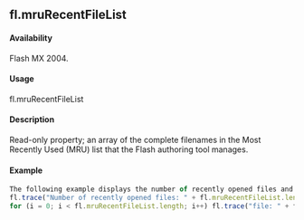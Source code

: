 ## fl.mruRecentFileList

#### Availability

Flash MX 2004.

#### Usage

fl.mruRecentFileList

#### Description

Read-only property; an array of the complete filenames in the Most Recently Used (MRU) list that the Flash authoring tool manages.

#### Example

```javascript
The following example displays the number of recently opened files and the name of each file, in the Output panel:
fl.trace("Number of recently opened files: " + fl.mruRecentFileList.length);
for (i = 0; i < fl.mruRecentFileList.length; i++) fl.trace("file: " + fl.mruRecentFileList[i]);

```